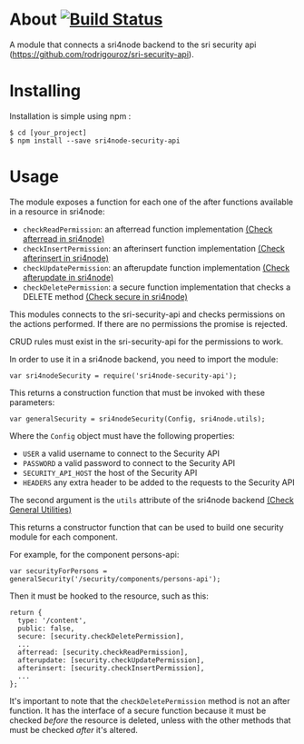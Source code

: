 # About [![Build Status](https://travis-ci.org/rodrigouroz/sri4node-security-api.svg?branch=master)](https://travis-ci.org/rodrigouroz/sri4node-security-api)

A module that connects a sri4node backend to the sri security api (https://github.com/rodrigouroz/sri-security-api).

# Installing

Installation is simple using npm :

    $ cd [your_project]
    $ npm install --save sri4node-security-api

# Usage

The module exposes a function for each one of the after functions available in a resource in sri4node:

- `checkReadPermission`: an afterread function implementation [(Check afterread in sri4node)](https://github.com/dimitrydhondt/sri4node#afterread)
- `checkInsertPermission`: an afterinsert function implementation [(Check afterinsert in sri4node)](https://github.com/dimitrydhondt/sri4node#afterupdate--afterinsert)
- `checkUpdatePermission`: an afterupdate function implementation [(Check afterupdate in sri4node)](https://github.com/dimitrydhondt/sri4node#afterupdate--afterinsert)
- `checkDeletePermission`: a secure function implementation that checks a DELETE method [(Check secure in sri4node)](https://github.com/dimitrydhondt/sri4node#secure)

This modules connects to the sri-security-api and checks permissions on the actions performed. If there are no permissions the promise is
rejected.

CRUD rules must exist in the sri-security-api for the permissions to work.

In order to use it in a sri4node backend, you need to import the module:

`var sri4nodeSecurity = require('sri4node-security-api');`

This returns a construction function that must be invoked with these parameters:

`var generalSecurity = sri4nodeSecurity(Config, sri4node.utils);`

Where the `Config` object must have the following properties:

- `USER` a valid username to connect to the Security API
- `PASSWORD` a valid password to connect to the Security API
- `SECURITY_API_HOST` the host of the Security API
- `HEADERS` any extra header to be added to the requests to the Security API

The second argument is the `utils` attribute of the sri4node backend [(Check General Utilities)](https://github.com/dimitrydhondt/sri4node#general-utilities)

This returns a constructor function that can be used to build one security module for each component.

For example, for the component persons-api:

`var securityForPersons = generalSecurity('/security/components/persons-api');`

Then it must be hooked to the resource, such as this:

```
return {
  type: '/content',
  public: false,
  secure: [security.checkDeletePermission],
  ...
  afterread: [security.checkReadPermission],
  afterupdate: [security.checkUpdatePermission],
  afterinsert: [security.checkInsertPermission],
  ...
};
```

It's important to note that the `checkDeletePermission` method is not an after function. It has the interface of a secure function because it must be checked *before*
the resource is deleted, unless with the other methods that must be checked *after* it's altered.
